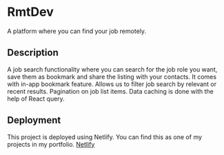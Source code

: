 # RmtDev

A platform where you can find your job remotely.

## Description

A job search functionality where you can search for the job role you want, save them as bookmark and share the listing with your contacts.
It comes with in-app bookmark feature.
Allows us to filter job search by relevant or recent results.
Pagination on job list items.
Data caching is done with the help of React query.

## Deployment

This project is deployed using Netlify. You can find this as one of my projects in my portfolio.
[Netlify](https://rmtdev-swapnil.netlify.app "rmtDev")
